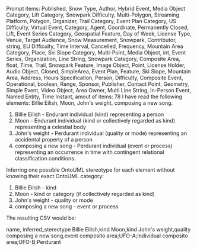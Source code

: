 Prompt items: 
Published, Snow Type, Author, Hybrid Event, Media Object Category, Lift Category, Snowpark Difficulty, Multi-Polygon, Streaming Platform, Polygon, Organizer, Trail Category, Event Plan Category, US Difficulty, Virtual Event, Category, Agent, Coordinate, Permanently Closed, Lift, Event Series Category, Geospatial Feature, Day of Week, License Type, Venue, Target Audience, Snow Measurement, Snowpark, Contributor, string, EU Difficulty, Time Interval, Cancelled, Frequency, Mountain Area Category, Place, Ski Slope Category, Multi-Point, Media Object, int, Event Series, Organization, Line String, Snowpark Category, Composite Area, float, Time, Trail, Snowpark Feature, Image Object, Point, License Holder, Audio Object, Closed, SimpleArea, Event Plan, Feature, Ski Slope, Mountain Area, Address, Hours Specification, Person, Difficulty, Composite Event, Operational, boolean, Range, Sponsor, Publisher, Contact Point, Geometry, Simple Event, Video Object, Area Owner, Multi Line String, In-Person Event, Named Entity, Time Instant, 
amout of items: 78
 I have read the following elements: Billie Eilish, Moon, John's weight, composing a new song.

1. Billie Eilish - Endurant individual (kind) representing a person
2. Moon - Endurant individual (kind or collectively regarded as kind) representing a celestial body
3. John's weight - Perdurant individual (quality or mode) representing an accidental property of a person
4. composing a new song - Perdurant individual (event or process) representing an occurrence in time with contingent relational classification conditions.

Inferring one possible OntoUML stereotype for each element without knowing their exact OntoUML category:

1. Billie Eilish - kind
2. Moon - kind or category (if collectively regarded as kind)
3. John's weight - quality or mode
4. composing a new song - event or process

The resulting CSV would be:

name, inferred_stereotype
Billie Eilish,kind
Moon,kind
John's weight,quality
composing a new song,event
composito area;UFO-A;Individual
composito area;UFO-B;Perdurant

